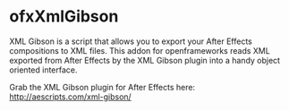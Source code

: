 ofxXmlGibson
============

XML Gibson is a script that allows you to export your After Effects compositions to XML files.  This addon for openframeworks reads XML exported from After Effects by the XML Gibson plugin into a handy object oriented interface.

Grab the XML Gibson plugin for After Effects here:
http://aescripts.com/xml-gibson/
